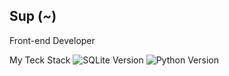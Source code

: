 ## Sup (***~***)

Front-end Developer

My Teck Stack
![SQLite Version](https://img.shields.io/badge/sqlite-3.32.3-blue)
![Python Version](https://img.shields.io/badge/python-3.8-blue)
